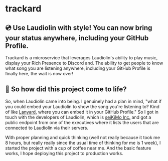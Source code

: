 # trackard
## 💿 Use Laudiolin with style! You can now bring your status anywhere, including your GitHub Profile.

Trackard is a microservice that leverages Laudiolin's ability to play music, display your Rich Presence to Discord and. The ability to get people to know what song you are listening anywhere, including your GitHub Profile is finally here, the wait is now over!

## 👑 So how did this project come to life?
So, when Laudiolin came into being. I genuinely had a plan in mind, "what if you could embed your Laudiolin to show the song you're listening to? Kind of like [Lanyard](https://github.com/Phineas/lanyard), where you can embed it in your GitHub Profile." So I got in touch with the developers of Laudiolin, which is [seiKiMo Inc.](https://github.com/seikimo-inc) and got a public endpoint from one of the executives where it lists the users that are connected to Laudiolin via their servers.

With proper planning and quick thinking (well not really because it took me 8 hours, but really really since the usual time of thinking for me is 1 week), I started the project with a cup of coffee near me. And the basic feature works, I hope deploying this project to production works.